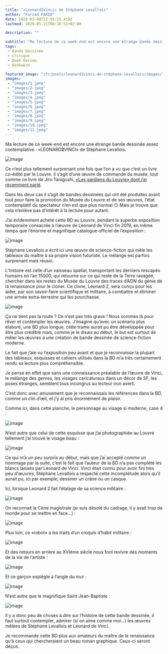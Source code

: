 ```yaml
---
title: "«Leonard2Vinci» de Stéphane Levallois"
author: "Farzad FARID"
date: 2020-03-08T22:55:15.419Z
lastmod: 2020-05-21T00:16:51+02:00

description: ""

subtitle: "Ma lecture de ce week-end est encore une étrange bande dessinée assez contemplative : «LEONARD2VINCI» de Stéphane Levallois."
tags:
 - Bande Dessinée
 - Critique
 - Book Review
 - Bookworm

featured_image: "/fr/posts/leonard2vinci-de-stéphane-levallois/images/1.jpeg" 
images:
 - "images/1.jpeg"
 - "images/2.jpeg"
 - "images/3.jpeg"
 - "images/4.jpeg"
 - "images/5.jpeg"
 - "images/6.jpeg"
 - "images/7.jpeg"
 - "images/8.jpeg"
 - "images/9.jpeg"
 - "images/10.jpeg"
 - "images/11.jpeg"
---
```


Ma lecture de ce week-end est encore une étrange bande dessinée assez contemplative : «LEONARD**2**VINCI» de Stéphane Levallois.




![image](images/1.jpeg#layoutTextWidth)



Ce n’est plus tellement surprenant une fois que l’on a vu que c’est un livre co-édité par le Louvre. Il s’agit d’une œuvre de commande du musée, tout comme ce livre de Jiro Tanigushi, [«Les gardiens du Louvre» dont j’ai récemment parlé](https://medium.com/les-lectures-de-farzad/les-gardiens-du-louvre-de-jir%C3%B4-taniguchi-3362fb8a2fc).

Dans les deux cas il s’agit de bandes dessinées qui ont été produites avant tout pour faire la promotion du Musée du Louvre et de ses œuvres, l’état contemplatif du spectateur n’en est que plus normal 😏 Mais je trouve que cela n’enlève pas d’intérêt à la lecture pour autant.

J’ai évidemment acheté cette BD au Louvre, pendant la superbe exposition temporaire consacrée à l’œuvre de Léonard de Vinci fin 2019, en même temps que l’énorme et magnifique catalogue officiel de l’exposition :




![image](images/2.jpeg#layoutTextWidth)



Stéphane Levallois a écrit ici une œuvre de science-fiction qui mêle les tableaux du maître à sa propre vision futuriste. Le mélange est parfois surprenant mais réussi.

L’histoire est celle d’un vaisseau spatial, transportant les derniers rescapés humains en l’an 15000, qui retourne sur ce qui reste de la Terre ravagée, chercher dans les restes du Musée du Louvre des traces d’ADN du génie de la renaissance pour le cloner. Ce clone, Léonard 2, sera conçu pour les aider, par son savoir-faire scientifique et militaire, à combattre et éliminer une armée extra-terrestre qui les pourchasse.




![image](images/3.jpeg#layoutTextWidth)



Ça ne tient pas la route ? Ce n’est pas très grave ! Nous sommes là pour rêver et contempler les œuvres. J’imagine qu’avec un scénario plus élaboré, une BD plus longue, cette trame aurait pu être développée pour être plus crédible mais, comme je le disais au début, le but est surtout de mêler les œuvres à une création de bande dessinée de science-fiction moderne.

Le fait que j’aie vu l’exposition peu avant et que je reconnaisse la plupart des tableaux, esquisses et cahiers utilisés dans la BD m’a très certainement rendu sa lecture plus compréhensible.

Je pense en effet que sans une connaissance préalable de l’œuvre de Vinci, le mélange des genres, les visages caricaturaux dans un décor de SF, les poses étranges, semblent tous incongrus au lecteur non averti.

C’est donc avec amusement que je reconnaissais les références dans la BD, comme un clin d’œil, et j’y ai pris énormément de plaisir.

Comme ici, dans cette planche, le personnage au visage si moderne, case 4 :




![image](images/4.jpeg#layoutTextWidth)



N’est autre que celui de cette esquisse que j’ai photographiée au Louvre tellement j’ai trouvé le visage beau :




![image](images/5.jpeg#layoutTextWidth)



Ce qui m’a un peu surpris au début, mais que j’ai accepté comme un hommage par la suite, c’est le fait que l’auteur de la BD n’a pas complété les blancs laissés par Léonard de Vinci. Vinci était connu pour avoir fini très peu d’œuvres, Stéphane Levallois a respecté cette incomplétude alors qu’il aurait pu, ici par exemple, dessiner un crâne ou un casque.

Ici, lorsque Leonard 2 fait l’étalage de sa science militaire :




![image](images/6.jpeg#layoutTextWidth)



On reconnait la Cène magistrale (je suis désolé du cadrage, il y avait trop de monde pour se mettre en face…) :




![image](images/7.jpeg#layoutTextWidth)



Plus loin, ce «robot» a les traits d’un croquis d’habit militaire :




![image](images/8.jpeg#layoutTextWidth)



Et des retours en arrière au XVIème siècle nous font revivre des moments de la vie de l’artiste :




![image](images/9.jpeg#layoutTextWidth)



Et ce garçon espiègle à l’angle du mur :




![image](images/10.jpeg#layoutTextWidth)



N’est autre que le magnifique Saint Jean-Baptiste :




![image](images/11.jpeg#layoutTextWidth)



Il y a donc peu de choses à dire sur l’histoire de cette bande dessinée, il faut surtout contempler, admirer (si on aime comme moi…) les œuvres mêlées de Stéphane Levallois et Léonard de Vinci.

Je recommande cette BD plus aux amateurs du maître de la renaissance qu’à ceux qui chercheraient un beau roman graphique. Ceux-ci seront déçus.
